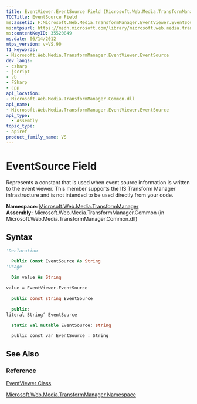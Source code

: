 ```yaml
---
title: EventViewer.EventSource Field (Microsoft.Web.Media.TransformManager)
TOCTitle: EventSource Field
ms:assetid: F:Microsoft.Web.Media.TransformManager.EventViewer.EventSource
ms:mtpsurl: https://msdn.microsoft.com/library/microsoft.web.media.transformmanager.eventviewer.eventsource(v=VS.90)
ms:contentKeyID: 35520849
ms.date: 06/14/2012
mtps_version: v=VS.90
f1_keywords:
- Microsoft.Web.Media.TransformManager.EventViewer.EventSource
dev_langs:
- csharp
- jscript
- vb
- FSharp
- cpp
api_location:
- Microsoft.Web.Media.TransformManager.Common.dll
api_name:
- Microsoft.Web.Media.TransformManager.EventViewer.EventSource
api_type:
  - Assembly
topic_type:
- apiref
product_family_name: VS
---
```


# EventSource Field

Represents a constant that is used when event source information is written to the event viewer. This member supports the IIS Transform Manager infrastructure and is not intended to be used directly from your code.

**Namespace:**  [Microsoft.Web.Media.TransformManager](microsoft-web-media-transformmanager-namespace.md)  
**Assembly:**  Microsoft.Web.Media.TransformManager.Common (in Microsoft.Web.Media.TransformManager.Common.dll)

## Syntax

```vb
'Declaration

  Public Const EventSource As String
'Usage

  Dim value As String

value = EventViewer.EventSource
```

```csharp
  public const string EventSource
```

```cpp
  public:
literal String^ EventSource
```

``` fsharp
  static val mutable EventSource: string
```

```jscript
  public const var EventSource : String
```

## See Also

### Reference

[EventViewer Class](eventviewer-class-microsoft-web-media-transformmanager.md)

[Microsoft.Web.Media.TransformManager Namespace](microsoft-web-media-transformmanager-namespace.md)
